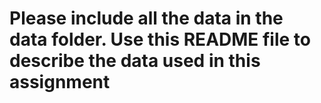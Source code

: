 # Please include all the data in the data folder. Use this README file to describe the data used in this assignment